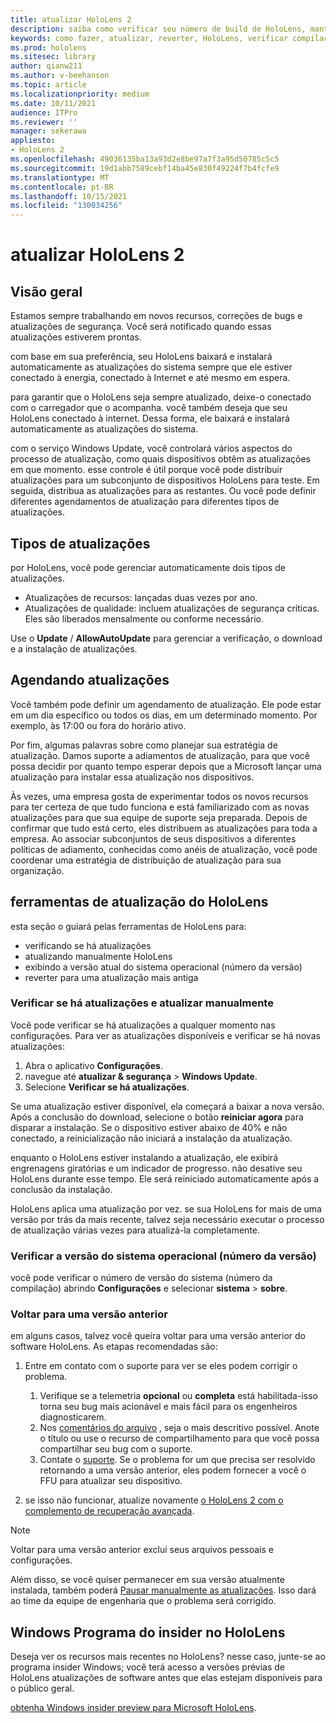 ```yaml
---
title: atualizar HoloLens 2
description: saiba como verificar seu número de build de HoloLens, manter-se atualizado com as atualizações de dispositivo, ingressar no programa de pessoas e reverter atualizações.
keywords: como fazer, atualizar, reverter, HoloLens, verificar compilação, número de build
ms.prod: hololens
ms.sitesec: library
author: qianw211
ms.author: v-beehanson
ms.topic: article
ms.localizationpriority: medium
ms.date: 10/11/2021
audience: ITPro
ms.reviewer: ''
manager: sekerawa
appliesto:
- HoloLens 2
ms.openlocfilehash: 49036135ba13a93d2e8be97a7f3a95d50785c5c5
ms.sourcegitcommit: 19d1abb7589cebf14ba45e830f49224f7b4fcfe9
ms.translationtype: MT
ms.contentlocale: pt-BR
ms.lasthandoff: 10/15/2021
ms.locfileid: "130034256"
---
```

# <a name="update-hololens-2"></a>atualizar HoloLens 2

## <a name="overview"></a>Visão geral

Estamos sempre trabalhando em novos recursos, correções de bugs e atualizações de segurança. Você será notificado quando essas atualizações estiverem prontas.

com base em sua preferência, seu HoloLens baixará e instalará automaticamente as atualizações do sistema sempre que ele estiver conectado à energia, conectado à Internet e até mesmo em espera.

para garantir que o HoloLens seja sempre atualizado, deixe-o conectado com o carregador que o acompanha. você também deseja que seu HoloLens conectado à internet. Dessa forma, ele baixará e instalará automaticamente as atualizações do sistema. 

com o serviço Windows Update, você controlará vários aspectos do processo de atualização, como quais dispositivos obtêm as atualizações em que momento. esse controle é útil porque você pode distribuir atualizações para um subconjunto de dispositivos HoloLens para teste. Em seguida, distribua as atualizações para as restantes. Ou você pode definir diferentes agendamentos de atualização para diferentes tipos de atualizações.

## <a name="types-of-updates"></a>Tipos de atualizações

por HoloLens, você pode gerenciar automaticamente dois tipos de atualizações.

- Atualizações de recursos: lançadas duas vezes por ano.
- Atualizações de qualidade: incluem atualizações de segurança críticas. Eles são liberados mensalmente ou conforme necessário.

Use o **Update** / **AllowAutoUpdate** para gerenciar a verificação, o download e a instalação de atualizações. 

## <a name="scheduling-updates"></a>Agendando atualizações

Você também pode definir um agendamento de atualização. Ele pode estar em um dia específico ou todos os dias, em um determinado momento. Por exemplo, às 17:00 ou fora do horário ativo.

Por fim, algumas palavras sobre como planejar sua estratégia de atualização. Damos suporte a adiamentos de atualização, para que você possa decidir por quanto tempo esperar depois que a Microsoft lançar uma atualização para instalar essa atualização nos dispositivos.

Às vezes, uma empresa gosta de experimentar todos os novos recursos para ter certeza de que tudo funciona e está familiarizado com as novas atualizações para que sua equipe de suporte seja preparada. Depois de confirmar que tudo está certo, eles distribuem as atualizações para toda a empresa. Ao associar subconjuntos de seus dispositivos a diferentes políticas de adiamento, conhecidas como anéis de atualização, você pode coordenar uma estratégia de distribuição de atualização para sua organização.

## <a name="hololens-update-tools"></a>ferramentas de atualização do HoloLens

esta seção o guiará pelas ferramentas de HoloLens para:

- verificando se há atualizações
- atualizando manualmente HoloLens
- exibindo a versão atual do sistema operacional (número da versão)
- reverter para uma atualização mais antiga

### <a name="check-for-updates-and-manually-update"></a>Verificar se há atualizações e atualizar manualmente

Você pode verificar se há atualizações a qualquer momento nas configurações.  Para ver as atualizações disponíveis e verificar se há novas atualizações:

1. Abra o aplicativo **Configurações**.
1. navegue até **atualizar & segurança**  >  **Windows Update**.
1. Selecione **Verificar se há atualizações**.

Se uma atualização estiver disponível, ela começará a baixar a nova versão. Após a conclusão do download, selecione o botão **reiniciar agora** para disparar a instalação. Se o dispositivo estiver abaixo de 40% e não conectado, a reinicialização não iniciará a instalação da atualização.

enquanto o HoloLens estiver instalando a atualização, ele exibirá engrenagens giratórias e um indicador de progresso. não desative seu HoloLens durante esse tempo. Ele será reiniciado automaticamente após a conclusão da instalação.

HoloLens aplica uma atualização por vez.  se sua HoloLens for mais de uma versão por trás da mais recente, talvez seja necessário executar o processo de atualização várias vezes para atualizá-la completamente.

### <a name="check-your-operating-system-version-build-number"></a>Verificar a versão do sistema operacional (número da versão)

você pode verificar o número de versão do sistema (número da compilação) abrindo **Configurações** e selecionar **sistema**  >  **sobre**.

### <a name="go-back-to-a-previous-version"></a>Voltar para uma versão anterior

em alguns casos, talvez você queira voltar para uma versão anterior do software HoloLens. As etapas recomendadas são:

1. Entre em contato com o suporte para ver se eles podem corrigir o problema.
    1. Verifique se a telemetria **opcional** ou **completa** está habilitada-isso torna seu bug mais acionável e mais fácil para os engenheiros diagnosticarem.
    1. Nos [comentários do arquivo](hololens-feedback.md) , seja o mais descritivo possível. Anote o título ou use o recurso de compartilhamento para que você possa compartilhar seu bug com o suporte.
    1. Contate o [suporte](https://aka.ms/hlsupport). Se o problema for um que precisa ser resolvido retornando a uma versão anterior, eles podem fornecer a você o FFU para atualizar seu dispositivo.

1. se isso não funcionar, atualize novamente [o HoloLens 2 com o complemento de recuperação avançada](hololens-recovery.md#clean-reflash-the-device).

> [!NOTE]
> Voltar para uma versão anterior exclui seus arquivos pessoais e configurações.

Além disso, se você quiser permanecer em sua versão atualmente instalada, também poderá [Pausar manualmente as atualizações](hololens-updates.md#pause-updates-via-device). Isso dará ao time da equipe de engenharia que o problema será corrigido.

## <a name="windows-insider-program-on-hololens"></a>Windows Programa do insider no HoloLens

Deseja ver os recursos mais recentes no HoloLens?  nesse caso, junte-se ao programa insider Windows; você terá acesso a versões prévias de HoloLens atualizações de software antes que elas estejam disponíveis para o público geral.

[obtenha Windows insider preview para Microsoft HoloLens](hololens-insider.md).